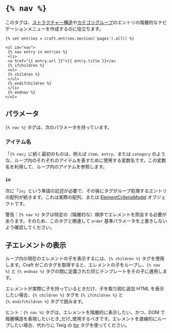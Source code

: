 # `{% nav %}`

このタグは、[ストラクチャー構造](../../sections-and-entries.md#section-types)や[カテゴリグループ](../../categories.md)のエントリの階層的なナビゲーションメニューを作成するのに役立ちます。

```twig
{% set entries = craft.entries.section('pages').all() %}

<ul id="nav">
 {% nav entry in entries %}
 <li>
 <a href="{{ entry.url }}">{{ entry.title }}</a>
 {% ifchildren %}
 <ul>
 {% children %}
 </ul>
 {% endifchildren %}
 </li>
 {% endnav %}
</ul>
```

## パラメータ

`{% nav %}` タグは、次のパラメータを持っています。

### アイテム名

「`{% nav`」に続く最初のものは、例えば `item`、`entry`、または `category` のような、ループ内のそれぞれのアイテムを表すために使用する変数名です。この変数名を利用して、ループ内のアイテムを参照します。

### `in`

次に「`in`」という単語の記述が必要で、その後にタグがループ処理するエントリの配列が続きます。これは実際の配列、または [ElementCriteriaModel]() オブジェクトです。

警告：`{% nav %}` タグは特定の（階層的な）順序でエレメントを照会する必要があります。そのため、このタグと関連して `order` 基準パラメータを上書きしないよう確認してください。

## 子エレメントの表示

ループ内の現在のエレメントの子を表示するには、`{% children %}` タグを使用します。Craft がこのタグを取得すると、エレメントの子をループし、`{% nav %}` と `{% endnav %}` タグの間に定義された同じテンプレートをその子に適用します。

エレメントが実際に子を持っているときだけ、子を取り囲む追加 HTML を表示したい場合、`{% children %}` タグを `{% ifchildren %}` と `{% endifchildren %}` タグで囲みます。

ヒント：`{% nav %}` タグは、エレメントを階層的に表示したい、かつ、DOM で階層構造を表現したいとき_だけ_使用するべきです。エレメントを直線的にループしたい場合、代わりに Twig の [for](http://twig.sensiolabs.org/doc/tags/for.html) タグを使ってください。

